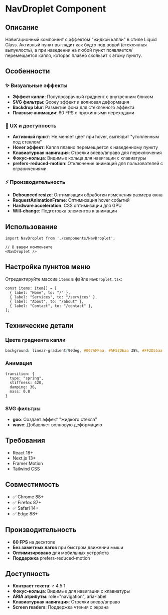 # NavDroplet Component

## Описание

Навигационный компонент с эффектом "жидкой капли" в стиле Liquid Glass. Активный пункт выглядит как будто под водой (стеклянная выпуклость), а при наведении на любой пункт появляется/перемещается капля, которая плавно скользит к этому пункту.

## Особенности

### ✨ Визуальные эффекты
- **Эффект капли**: Полупрозрачный градиент с внутренним бликом
- **SVG фильтры**: Gooey эффект и волновая деформация
- **Backdrop blur**: Размытие фона для стеклянного эффекта
- **Плавные анимации**: 60 FPS с пружинными переходами

### 🎯 UX и доступность
- **Активный пункт**: Не меняет цвет при hover, выглядит "утопленным под стеклом"
- **Hover эффект**: Капля плавно перемещается к наведенному пункту
- **Клавиатурная навигация**: Стрелки влево/вправо для переключения
- **Фокус-кольца**: Видимые кольца для навигации с клавиатуры
- **prefers-reduced-motion**: Отключение анимаций для пользователей с ограничениями

### ⚡ Производительность
- **Debounced resize**: Оптимизация обработки изменения размера окна
- **RequestAnimationFrame**: Оптимизация hover событий
- **Hardware acceleration**: CSS оптимизации для GPU
- **Will-change**: Подготовка элементов к анимации

## Использование

```tsx
import NavDroplet from './components/NavDroplet';

// В вашем компоненте
<NavDroplet />
```

## Настройка пунктов меню

Отредактируйте массив `items` в файле `NavDroplet.tsx`:

```tsx
const items: Item[] = [
  { label: "Home", to: "/" },
  { label: "Services", to: "/services" },
  { label: "About", to: "/about" },
  { label: "Contact", to: "/contact" },
];
```

## Технические детали

### Цвета градиента капли
```css
background: linear-gradient(90deg, #007AFFaa, #AF52DEaa 38%, #FF2D55aa 72%, #FF9500aa);
```

### Анимация
```tsx
transition: {
  type: "spring",
  stiffness: 420,
  damping: 36,
  mass: 0.8
}
```

### SVG фильтры
- **goo**: Создает эффект "жидкого стекла"
- **wave**: Добавляет волновую деформацию

## Требования

- React 18+
- Next.js 13+
- Framer Motion
- Tailwind CSS

## Совместимость

- ✅ Chrome 88+
- ✅ Firefox 87+
- ✅ Safari 14+
- ✅ Edge 88+

## Производительность

- **60 FPS** на десктопе
- **Без заметных лагов** при быстром движении мыши
- **Оптимизировано** для мобильных устройств
- **Поддержка** prefers-reduced-motion

## Доступность

- **Контраст текста**: ≥ 4.5:1
- **Фокус-кольца**: Видимые для навигации с клавиатуры
- **ARIA атрибуты**: role="navigation", aria-label
- **Клавиатурная навигация**: Стрелки влево/вправо
- **Screen readers**: Поддержка чтения с экрана
